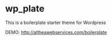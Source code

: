# wp_plate
This is a boilerplate starter theme for Wordpress

DEMO: http://altheawebservices.com/boilerplate
